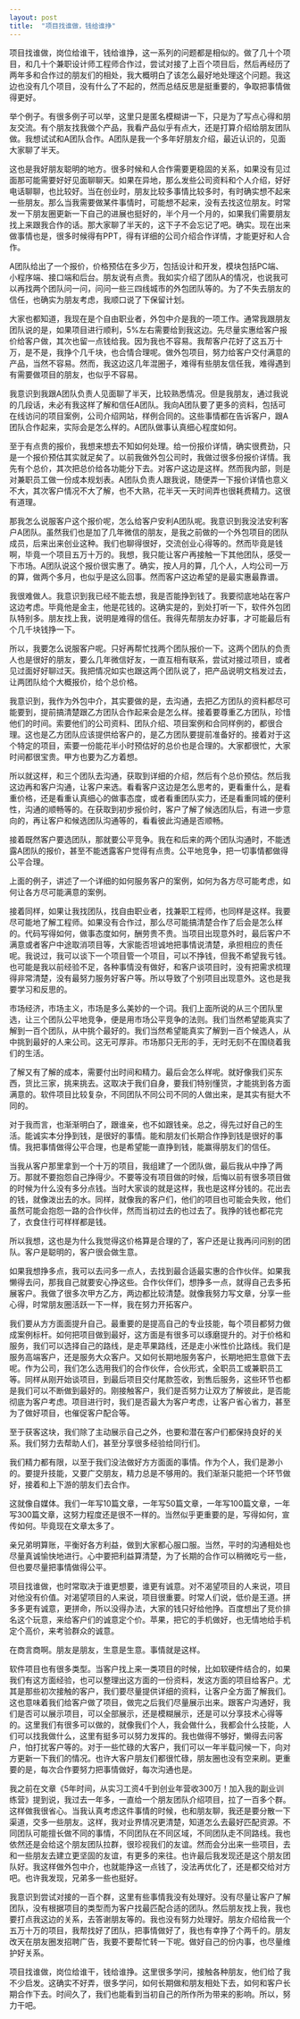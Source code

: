 ```yaml
---
layout: post
title:  "项目找谁做，钱给谁挣"
---
```


项目找谁做，岗位给谁干，钱给谁挣，这一系列的问题都是相似的。做了几十个项目，和几十个兼职设计师工程师合作过，尝试对接了上百个项目后，然后再经历了两年多和合作过的朋友们的相处，我大概明白了该怎么最好地处理这个问题。我这边也没有几个项目，没有什么了不起的，然而总结反思是挺重要的，争取把事情做得更好。

举个例子。有很多例子可以举，这里只是匿名模糊讲一下，只是为了写点心得和朋友交流。有个朋友找我做个产品，我看产品似乎有点大，还是打算介绍给朋友团队做。我想试试和A团队合作。A团队是我一个多年好朋友介绍，最近认识的，见面大家聊了半天。

这也是我好朋友聪明的地方。很多时候和人合作需要更稳固的关系，如果没有见过面那可能需要好好见面聊聊天。如果在异地，那么发些公司资料和个人介绍，好好电话聊聊，也比较好。当在创业时，朋友比较多事情比较多时，有时确实想不起来一些朋友。那么当我需要做某件事情时，可能想不起来，没有去找这位朋友。时常发一下朋友圈更新一下自己的进展也挺好的，半个月一个月的，如果我们需要朋友找上来跟我合作的话。那大家聊了半天的，这下子不会忘记了吧。确实。现在出来做事情也是，很多时候得有PPT，得有详细的公司介绍合作详情，才能更好和人合作。

A团队给出了一个报价，价格预估在多少万，包括设计和开发，模块包括PC端、小程序端、接口端和后台。朋友说有点贵。我如实介绍了团队A的情况，也说我可以再找两个团队问一问，问问一些三四线城市的外包团队等的。为了不失去朋友的信任，也确实为朋友考虑，我顺口说了下保留计划。

大家也都知道，我现在是个自由职业者，外包中介是我的一项工作。通常我跟朋友团队说的是，如果项目进行顺利，5%左右需要给到我这边。先尽量实惠给客户报价给客户做，其次也留一点钱给我。因为我也不容易。我帮客户花好了这五万十万，是不是，我挣个几千块，也合情合理呢。做外包项目，努力给客户交付满意的产品，当然不容易。然而，我这边这几年混圈子，难得有些朋友信任我，难得遇到有需要做项目的朋友，也似乎不容易。

我意识到我跟A团队负责人见面聊了半天，比较熟悉情况。但是我朋友，通过我说的几段话，未必有我这样了解和信任A团队。我向A团队要了更多的资料，包括可在线访问的项目案例，公司介绍网站，样例合同的。这些事情都在告诉客户，跟A团队合作起来，实际会是怎么样的。A团队做事认真细心程度如何。

至于有点贵的报价，我想来想去不知如何处理。给一份报价详情，确实很费劲，只是一个报价预估其实就足矣了。以前我做外包公司时，我做过很多份报价详情。我先有个总价，其次把总价给各功能分下去。对客户这边是这样。然而我内部，则是对兼职员工做一份成本规划表。A团队负责人跟我说，随便弄一下报价详情也意义不大，其次客户情况不大了解，也不大熟，花半天一天时间弄也很耗费精力。这很有道理。

那我怎么说服客户这个报价呢，怎么给客户安利A团队呢。我意识到我没法安利客户A团队。虽然我们也是加了几年微信的朋友，是我之前做的一个外包项目的团队成员，后来出来创业这种。我们也聊得很好，交流创业心得等的。然而毕竟是钱啊，毕竟一个项目五万十万的。我想，我只能让客户再接触一下其他团队，感受一下市场。A团队说这个报价很实惠了。确实，按人月的算，几个人，人均公司一万的算，做两个多月，也似乎是这么回事。然而客户这边希望的是最实惠最靠谱。

我很难做人。我意识到我已经不能去想，我是否能挣到钱了。我要彻底地站在客户这边考虑。毕竟他是金主，他是花钱的。这确实是的，到处打听一下，软件外包团队特别多。朋友找上我，说明是难得的信任。我得先帮朋友办好事，才可能最后有个几千块钱挣一下。

所以，我要怎么说服客户呢。只好再帮忙找两个团队报价一下。这两个团队的负责人也是很好的朋友，要么几年微信好友，一直互相有联系，尝试对接过项目，或者见过面好好聊过天。我把情况如实也跟这两个团队说了，把产品说明文档发过去，让两团队给个大概报价，给个总价格。

我意识到，我作为外包中介，其实要做的是，去沟通，去把乙方团队的资料都尽可能要到，提前搞清楚跟乙方团队合作起来会是怎么样。接着要尊重乙方团队，珍惜他们的时间。索要他们的公司资料、团队介绍、项目案例和合同样例的，都很合理。这也是乙方团队应该提供给客户的，是乙方团队要提前准备好的。接着对于这个特定的项目，索要一份能花半小时预估好的总价也是合理的。大家都很忙，大家时间都很宝贵。甲方也要为乙方着想。

所以就这样，和三个团队去沟通，获取到详细的介绍，然后有个总价预估。然后我这边再和客户沟通，让客户来选。看看客户这边是怎么思考的，更看重什么，是看重价格，还是看重认真细心的做事态度，或者看重团队实力，还是看重同城的便利性，沟通的顺畅等的。在获取到初步报价时，客户了解了候选团队后，有进一步意向的，再让客户和候选团队沟通等的，看看彼此沟通是否顺畅。

接着既然客户要选团队，那就要公平竞争。我在和后来的两个团队沟通时，不能透露A团队的报价，甚至不能透露客户觉得有点贵。公平地竞争，把一切事情都做得公平合理。

上面的例子，讲述了一个详细的如何服务客户的案例，如何为各方尽可能考虑，如何让各方尽可能满意的案例。

接着同样，如果让我找团队，找自由职业者，找兼职工程师，也同样是这样。我要尽可能地了解工程师。如果没有合作过，那么尽可能搞清楚合作了后会是怎么样的。代码写得如何，做事态度如何，酬劳贵不贵。当项目出现意外时，最后客户不满意或者客户中途取消项目等，大家能否坦诚地把事情说清楚，承担相应的责任呢。我说过，我可以谈下一个项目管一个项目，可以不挣钱，但我不希望我亏钱。也可能是我以前经验不足，各种事情没有做好，和客户谈项目时，没有把需求梳理得非常清楚，没有最努力服务好客户等。所以导致了个别项目出现意外。这也是我要学习和反思的。

市场经济，市场主义，市场是多么美妙的一个词。我们上面所说的从三个团队里选，让三个团队公平地竞争，便是用市场公平竞争的法则。我们当然希望能真实了解到一百个团队，从中挑个最好的。我们当然希望能真实了解到一百个候选人，从中挑到最好的人来公司。这无可厚非。市场那只无形的手，无时无刻不在围绕着我们的生活。

了解又有了解的成本，需要付出时间和精力。最后会怎么样呢。就好像我们买东西，货比三家，挑来挑去。这取决于我们自身，要我们特别懂货，才能挑到各方面满意的。软件项目比较复杂，不同团队不同公司不同的人做出来，是其实有挺大不同的。

对于我而言，也渐渐明白了，跟谁亲，也不如跟钱亲。总之，得先过好自己的生活。能诚实本分挣到钱，是很好的事情。能和朋友们长期合作挣到钱是很好的事情。我把事情做得公平合理，也是希望能一直挣到钱，能赢得朋友们的信任。

当我从客户那里拿到一个十万的项目，我组建了一个团队做，最后我从中挣了两万。那就不要抱怨自己挣得少。不要等没有项目做的时候，后悔以前有很多项目做的时候为什么没有多分点钱。当时大家谈的就是这样，我也是这样分钱的。花出去的钱，就像泼出去的水。同样，就像我的客户们，他们的项目也可能会失败，他们虽然可能会抱怨一路的合作伙伴，然而当初过去的也过去了。我挣的钱也都花完了，衣食住行可样样都是钱。

所以我想，这也是为什么我觉得这价格算是合理的了，客户还是让我再问问别的团队。客户是聪明的，客户很会做生意。

如果我想挣多点，我可以去问多一点人，去找到最合适最实惠的合作伙伴。如果我懒得去问，那我自己就要安心挣这些。合作伙伴们，想挣多一点，就得自己去多拓展客户。我做了很多次甲方乙方，两边都比较清楚。就像我努力写文章，分享一些心得，时常朋友圈活跃一下一样，我在努力开拓客户。

我们要从方方面面提升自己。最重要的是提高自己的专业技能，每个项目都努力做成案例标杆。如何把项目做到最好，这方面是有很多可以琢磨提升的。对于价格和服务，我们可以选择自己的路线，是走苹果路线，还是走小米性价比路线。我们是服务高端客户，还是服务大众客户。又如何长期地服务客户，长期地把生意做下去呢。作为公司，我们怎么选用我们的合作伙伴，合伙形式，全职员工或兼职员工等。同样从刚开始谈项目，到最后项目交付尾款签收，到售后服务，这些环节也都是我们可以不断做到最好的。刚接触客户，我们是否努力让双方了解彼此，是否能彻底为客户考虑。项目进行时，我们是否最大为客户考虑，让客户省心省力，甚至为了做好项目，也催促客户配合等。

至于获客这块，我们除了主动展示自己之外，也要和潜在客户们都保持良好的关系。我们努力去帮助人们，甚至分享很多经验给同行们。

我们精力都有限，以至于我们没法做好方方面面的事情。作为个人，我们是渺小的。要提升技能，又要广交朋友，精力总是不够用的。我们渐渐只能把一个环节做好，接着和上下游的朋友们去合作。

这就像自媒体。我们一年写10篇文章，一年写50篇文章，一年写100篇文章，一年写300篇文章，这努力程度还是很不一样的。当然似乎更重要的是，写得如何，宣传如何。毕竟现在文章太多了。

亲兄弟明算账，平衡好各方利益，做到大家都心服口服。当然，平时的沟通相处也尽量真诚愉快地进行。心中要把利益算清楚，为了长期的合作可以稍微吃亏一些，但也要尽量把事情做得公平。

项目找谁做，也时常取决于谁更想要，谁更有诚意。对不渴望项目的人来说，项目对他没有价值。对渴望项目的人来说，项目很重要。时常人们说，低价是王道。拼多多更有诚意，更拼命，所以没得办法，大家的钱只好给他挣。百度想出了竞价排名这个玩意，来给客户们的诚意定个价。苹果，把它的手机做好，也无情地给手机定个高价，来考验群众的诚意。

在商言商啊。朋友是朋友，生意是生意。事情就是这样。

软件项目也有很多类型。当客户找上来一类项目的时候，比如软硬件结合的，如果我们有这方面经验，也可以整理出这方面的一份资料，发这方面的项目给客户。尤其是那些初次接触的客户，我们要尽量提供详细的资料，让客户全方面了解我们。这也意味着我们给客户做了项目，做完之后我们尽量展示出来。跟客户沟通好，我们是否可以展示项目，可以全部展示，还是模糊展示，还是可以分享技术心得等的。这里我们有很多可以做的，就像我们个人，我会做什么，我都会什么技能，人们可以找我做什么，这里有挺多可以努力发挥的。我也做得不够好，懒得去问客户，怕打扰客户等的。对于一些忙碌的大客户，我们可以一年半载问候一下，向对方更新一下我们的情况。也许大客户朋友们都很忙碌，朋友圈也没有空来刷。更重要的是，每次合作要努力把事情做好，每次沟通也是。

我之前在文章《5年时间，从实习工资4千到创业年营收300万！加入我的副业训练营》提到说，我过去一年多，一直给一个朋友团队介绍项目，拉了一百多个群。这样做我很省心。当我认真考虑这件事情的时候，也和朋友聊，我还是要分散一下渠道，交多一些朋友。这样，我对业界情况更清楚，知道怎么去最好匹配资源。不同团队可能擅长做不同的事情，不同团队在不同区域，不同团队走不同路线。我也依然还是会给这个朋友团队拉群，很珍视我们的友谊。然而会分出来一些项目，去和一些朋友去建立更坚固的友谊，有更多的来往。也许最后我发现还是这个朋友团队好。我这样做外包中介，也就能挣这一点钱了，没法再优化了，还是都交给对方吧。也许我发现，兄弟多一些也挺好。

我意识到尝试对接的一百个群，这里有些事情我没有处理好。没有尽量让客户了解团队，没有根据项目的类型而为客户找最匹配合适的团队。然后朋友找上我，我也要打点我这边的关系，去答谢朋友等的。我也没有努力处理好。朋友介绍给我一个五万十万的项目，我帮找好了团队，把事情做好了，我也有幸挣了个两千的。朋友改天在朋友圈发招聘广告，我要不要帮忙转一下呢。做好自己的份内事，也尽量维护好关系。

项目找谁做，岗位给谁干，钱给谁挣。这里很多学问，接触各种朋友，他们给了我不少启发。这确实不好弄，很多学问，如何长期做和朋友相处下去，如何和客户长期合作下去。时间久了，我们也能看到当初自己的所作所为带来的影响。所以，努力干吧。